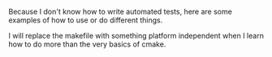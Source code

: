 Because I don't know how to write automated tests, here are some examples of how to use or do different things.

I will replace the makefile with something platform independent when I learn how to do more than the very basics of cmake.
